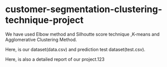 # customer-segmentation-clustering-technique-project

We have used Elbow method and Silhoutte score technique ,K-means and Agglomerative Clustering Method.

Here, is our dataset(data.csv) and prediction test dataset(test.csv).

Here, is also a detailed report of our project.123
